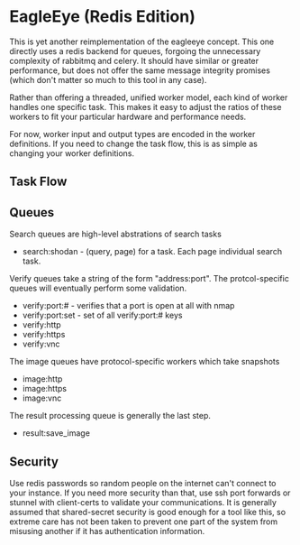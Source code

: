 EagleEye (Redis Edition)
========================

This is yet another reimplementation of the eagleeye concept. This one
directly uses a redis backend for queues, forgoing the unnecessary
complexity of rabbitmq and celery. It should have similar or greater
performance, but does not offer the same message integrity promises
(which don't matter so much to this tool in any case).

Rather than offering a threaded, unified worker model, each kind of
worker handles one specific task. This makes it easy to adjust the
ratios of these workers to fit your particular hardware and
performance needs.

For now, worker input and output types are encoded in the worker
definitions. If you need to change the task flow, this is as simple as
changing your worker definitions.

Task Flow
---------

Queues
------

Search queues are high-level abstrations of search tasks
 * search:shodan - (query, page) for a task. Each page individual search task.

Verify queues take a string of the form "address:port". The
protcol-specific queues will eventually perform some validation.

 * verify:port:# - verifies that a port is open at all with nmap
 * verify:port:set - set of all verify:port:# keys
 * verify:http
 * verify:https
 * verify:vnc

The image queues have protocol-specific workers which take snapshots
 * image:http
 * image:https
 * image:vnc

The result processing queue is generally the last step.
 * result:save_image


Security
--------

Use redis passwords so random people on the internet can't connect to
your instance. If you need more security than that, use ssh port
forwards or stunnel with client-certs to validate your
communications. It is generally assumed that shared-secret security is
good enough for a tool like this, so extreme care has not been taken
to prevent one part of the system from misusing another if it has
authentication information.
